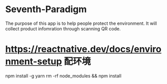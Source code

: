 # Seventh-Paradigm
The purpose of this app is to help people protect the environment. It will collect product infomration through scanning QR code.
# https://reactnative.dev/docs/environment-setup 配环境
npm install -g yarn
rm -rf node_modules && npm install

